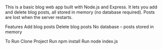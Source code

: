 This is a basic blog web app built with Node.js and Express. 
It lets you add and delete blog posts, all stored in memory (no database required). 
Posts are lost when the server restarts.

Features
  Add blog posts
  Delete blog posts
  No database – posts stored in memory

To Run
  Clone Project
  Run npm install
  Run node index.js

